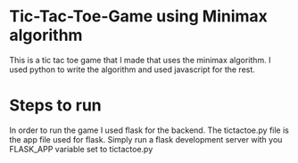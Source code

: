 # Tic-Tac-Toe-Game using Minimax algorithm
This is a tic tac toe game that I made that uses the minimax algorithm. I used python to write the algorithm and used javascript for the rest.

# Steps to run
In order to run the game I used flask for the backend. The tictactoe.py file is the app file used for flask. Simply run 
a flask development server with you FLASK_APP variable set to tictactoe.py
